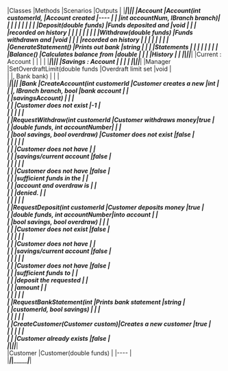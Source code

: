 |Classes                  |Methods                        |Scenarios               |Outputs      |
|_________________________|_______________________________|________________________|_____________|
|Account                  |Account(int customerId,        |Account created         |----         |
|						  |int accountNum, IBranch branch)|						   |			 |
|						  |								  |						   |			 |
|                         |Deposit(double funds)          |Funds deposited and     |void    	 |
|                         |                               |recorded on history     |			 |
|                         |                               |						   |             |
|                         |Withdraw(double funds)         |Funds withdrawn and 	   |void         |
|                         |                               |recorded on history     |             | 
|                         |                               |                        |			 |
|                         |GenerateStatement()            |Prints out bank         |string		 |
|                         |                               |Statements              |			 |
|					      |					              |						   |			 |
|                         |Balance()                      |Calculates balance from |double		 |
|                         |                               |History            	   |			 |
|_________________________|_______________________________|________________________|_____________|
|Current : Account        |                               |                        |     		 |
|_________________________|_______________________________|________________________|_____________|
|Savings : Account        |								  |      				   |			 |
|_________________________|_______________________________|________________________|_____________|
|Manager                  |SetOverdraftLimit(double funds |Overdraft limit set     |void   	     |                                                                                                                                                                                                      
|                         |, Bank bank)                   |                        |             |                                                                                                                     
|_________________________|_______________________________|________________________|_____________|
|Bank                     |CreateAccount(int customerId   |Customer creates a new  |int          |                            
|                         |, IBranch branch, bool         |bank account            |             |                                                                        
|                         |savingsAccount)                |                        |             |    
|                         |                               |Customer does not exist |-1           |                                   
|                         |                               |                        |             |     
|                         |RequestWithdraw(int customerId |Customer withdraws money|true         |                                                         
|                         |double funds, int accountNumber|                        |             |                       
|                         |bool savings, bool overdraw)   |Customer does not exist |false        |                                                        
|                         |                               |                        |             |     
|                         |                               |Customer does not have  |             |                            
|                         |                               |savings/current account |false        |                                 
|                         |                               |                        |             |     
|                         |                               |Customer does not have  |false        |                                 
|                         |                               |sufficient funds in the |             |                             
|                         |                               |account and overdraw is |             |                            
|                         |                               |denied.                 |             |            
|                         |                               |                        |             |     
|                         |RequestDeposit(int customerId  |Customer deposits money |true         |                                                         
|                         |double funds, int accountNumber|into account            |             |                                             
|                         |bool savings, bool overdraw)   |                        |             |             
|                         |                               |Customer does not exist |false        |                                 
|                         |                               |                        |             |     
|                         |                               |Customer does not have  |             |                            
|                         |                               |savings/current account |false        |                                 
|                         |                               |                        |             |     
|                         |                               |Customer does not have  |false        |                                 
|                         |                               |sufficient funds to     |             |                         
|                         |                               |deposit the requested   |             |                                                                                                                                 
|                         |                               |amount                  |             |           
|                         |                               |                        |             |     
|                         |RequestBankStatement(int       |Prints bank statement   |string       |                                                             
|                         |customerId, bool savings)      |                        |             |                               
|                         |                               |                        |             |     
|                         |CreateCustomer(Customer custom)|Creates a new customer  |true         |                                                             
|                         |                               |                        |             |     
|                         |                               |Customer already exists |false        |                                                                                                                                      
|_________________________|_______________________________|________________________|_____________|                                                                                                          
|Customer                 |Customer(double funds)         |                        |----         |                                                                                                                                            
|_________________________|_______________________________|________________________|_____________|                                                                                                                                                                                   

